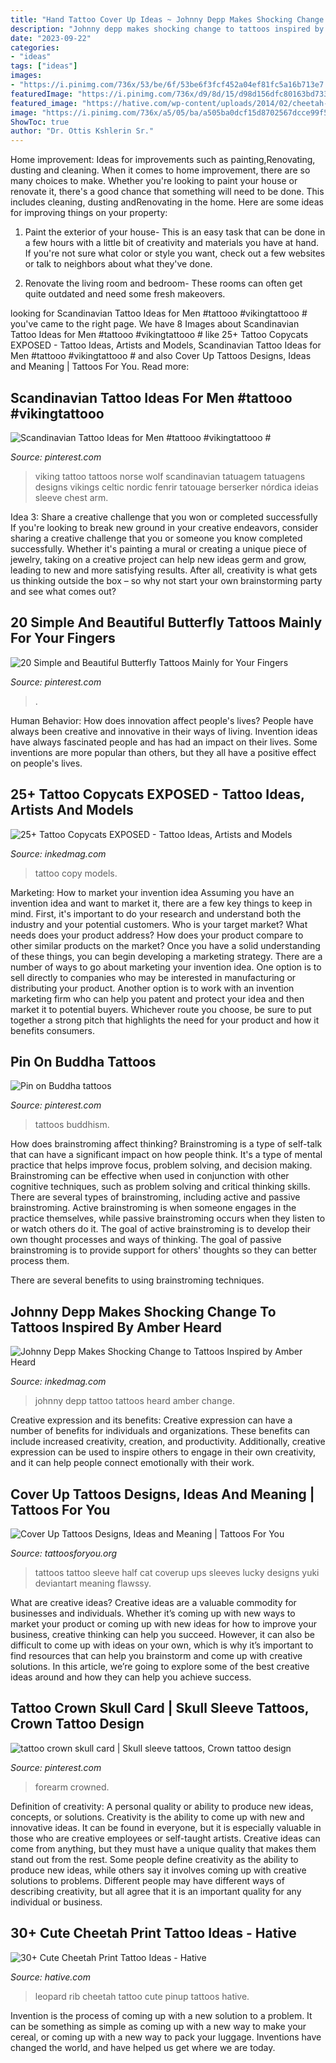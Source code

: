 ```yaml
---
title: "Hand Tattoo Cover Up Ideas ~ Johnny Depp Makes Shocking Change To Tattoos Inspired By Amber Heard"
description: "Johnny depp makes shocking change to tattoos inspired by amber heard"
date: "2023-09-22"
categories:
- "ideas"
tags: ["ideas"]
images:
- "https://i.pinimg.com/736x/53/be/6f/53be6f3fcf452a04ef81fc5a16b713e7.jpg"
featuredImage: "https://i.pinimg.com/736x/d9/8d/15/d98d156dfc80163bd733fe73bd601856.jpg"
featured_image: "https://hative.com/wp-content/uploads/2014/02/cheetah-tattoos/pinup-girl-leopard-on-rib-2.jpg"
image: "https://i.pinimg.com/736x/a5/05/ba/a505ba0dcf15d8702567dcce99f57115.jpg"
ShowToc: true
author: "Dr. Ottis Kshlerin Sr."
---
```



Home improvement: Ideas for improvements such as painting,Renovating, dusting and cleaning.
When it comes to home improvement, there are so many choices to make. Whether you're looking to paint your house or renovate it, there's a good chance that something will need to be done. This includes cleaning, dusting andRenovating in the home. Here are some ideas for improving things on your property: 
1. Paint the exterior of your house- This is an easy task that can be done in a few hours with a little bit of creativity and materials you have at hand. If you're not sure what color or style you want, check out a few websites or talk to neighbors about what they've done. 

2. Renovate the living room and bedroom- These rooms can often get quite outdated and need some fresh makeovers.

	

		
looking for Scandinavian Tattoo Ideas for Men #tattooo #vikingtattooo # you've came to the right page. We have 8 Images about Scandinavian Tattoo Ideas for Men #tattooo #vikingtattooo # like 25+ Tattoo Copycats EXPOSED - Tattoo Ideas, Artists and Models, Scandinavian Tattoo Ideas for Men #tattooo #vikingtattooo # and also Cover Up Tattoos Designs, Ideas and Meaning | Tattoos For You. Read more:
		
    
## Scandinavian Tattoo Ideas For Men #tattooo #vikingtattooo #

<img loading=lazy src="https://i.pinimg.com/736x/a5/05/ba/a505ba0dcf15d8702567dcce99f57115.jpg" onerror="this.onerror=null;this.src='https://tse1.mm.bing.net/th?id=OIP.zfhxvOfxQnCIdi5cOY68ZQHaJ4&amp;pid=15.1';" alt="Scandinavian Tattoo Ideas for Men #tattooo #vikingtattooo #">

_Source: pinterest.com_

>viking tattoo tattoos norse wolf scandinavian tatuagem tatuagens designs vikings celtic nordic fenrir tatouage berserker nórdica ideias sleeve chest arm. 

	

Idea 3: Share a creative challenge that you won or completed successfully
If you're looking to break new ground in your creative endeavors, consider sharing a creative challenge that you or someone you know completed successfully. Whether it's painting a mural or creating a unique piece of jewelry, taking on a creative project can help new ideas germ and grow, leading to new and more satisfying results. After all, creativity is what gets us thinking outside the box – so why not start your own brainstorming party and see what comes out?

    
## 20 Simple And Beautiful Butterfly Tattoos Mainly For Your Fingers

<img loading=lazy src="https://i.pinimg.com/736x/53/be/6f/53be6f3fcf452a04ef81fc5a16b713e7.jpg" onerror="this.onerror=null;this.src='https://tse2.mm.bing.net/th?id=OIP.kihdA8IxJgazjTKGkS4VYwHaLH&amp;pid=15.1';" alt="20 Simple and Beautiful Butterfly Tattoos Mainly for Your Fingers">

_Source: pinterest.com_

>. 

	

Human Behavior: How does innovation affect people's lives?
People have always been creative and innovative in their ways of living. Invention ideas have always fascinated people and has had an impact on their lives. Some inventions are more popular than others, but they all have a positive effect on people's lives.

    
## 25+ Tattoo Copycats EXPOSED - Tattoo Ideas, Artists And Models

<img loading=lazy src="https://www.inkedmag.com/.image/t_share/MTU5MDMyNDQ5MTY1NTY3NjM3/copy-feat.jpg" onerror="this.onerror=null;this.src='https://tse4.mm.bing.net/th?id=OIP.Nfz0KpCKBdFxKBeGRE9x4AHaF7&amp;pid=15.1';" alt="25+ Tattoo Copycats EXPOSED - Tattoo Ideas, Artists and Models">

_Source: inkedmag.com_

>tattoo copy models. 

	

Marketing: How to market your invention idea
Assuming you have an invention idea and want to market it, there are a few key things to keep in mind. First, it's important to do your research and understand both the industry and your potential customers. Who is your target market? What needs does your product address? How does your product compare to other similar products on the market? Once you have a solid understanding of these things, you can begin developing a marketing strategy.
There are a number of ways to go about marketing your invention idea. One option is to sell directly to companies who may be interested in manufacturing or distributing your product. Another option is to work with an invention marketing firm who can help you patent and protect your idea and then market it to potential buyers. Whichever route you choose, be sure to put together a strong pitch that highlights the need for your product and how it benefits consumers.

    
## Pin On Buddha Tattoos

<img loading=lazy src="https://i.pinimg.com/736x/f8/18/5c/f8185c1ebca1fe5fd4c3d423aca163c7.jpg" onerror="this.onerror=null;this.src='https://tse4.mm.bing.net/th?id=OIP.lznqOrj_NPOJYCtAU-FyWwHaMb&amp;pid=15.1';" alt="Pin on Buddha tattoos">

_Source: pinterest.com_

>tattoos buddhism. 

	

How does brainstroming affect thinking?
Brainstroming is a type of self-talk that can have a significant impact on how people think. It's a type of mental practice that helps improve focus, problem solving, and decision making. Brainstroming can be effective when used in conjunction with other cognitive techniques, such as problem solving and critical thinking skills.
There are several types of brainstroming, including active and passive brainstroming. Active brainstroming is when someone engages in the practice themselves, while passive brainstroming occurs when they listen to or watch others do it. The goal of active brainstroming is to develop their own thought processes and ways of thinking. The goal of passive brainstroming is to provide support for others' thoughts so they can better process them.

There are several benefits to using brainstroming techniques.

    
## Johnny Depp Makes Shocking Change To Tattoos Inspired By Amber Heard

<img loading=lazy src="https://www.inkedmag.com/.image/t_share/MTU5MDMyNzA2NTkyMTU1NDE2/johnny_depp_tattoo_coverup_feature.jpg" onerror="this.onerror=null;this.src='https://tse2.mm.bing.net/th?id=OIP.c-hNho06mlRmLDRSACqOlgHaHY&amp;pid=15.1';" alt="Johnny Depp Makes Shocking Change to Tattoos Inspired by Amber Heard">

_Source: inkedmag.com_

>johnny depp tattoo tattoos heard amber change. 

	

Creative expression and its benefits:
Creative expression can have a number of benefits for individuals and organizations. These benefits can include increased creativity, creation, and productivity. Additionally, creative expression can be used to inspire others to engage in their own creativity, and it can help people connect emotionally with their work.

    
## Cover Up Tattoos Designs, Ideas And Meaning | Tattoos For You

<img loading=lazy src="http://www.tattoosforyou.org/wp-content/uploads/2013/09/Sleeves-To-Cover-Tattoos.jpg" onerror="this.onerror=null;this.src='https://tse2.mm.bing.net/th?id=OIP.GWo_-tONN9EpbCUCK_ib-AHaLH&amp;pid=15.1';" alt="Cover Up Tattoos Designs, Ideas and Meaning | Tattoos For You">

_Source: tattoosforyou.org_

>tattoos tattoo sleeve half cat coverup ups sleeves lucky designs yuki deviantart meaning flawssy. 

	

What are creative ideas?
Creative ideas are a valuable commodity for businesses and individuals. Whether it’s coming up with new ways to market your product or coming up with new ideas for how to improve your business, creative thinking can help you succeed. However, it can also be difficult to come up with ideas on your own, which is why it’s important to find resources that can help you brainstorm and come up with creative solutions. In this article, we’re going to explore some of the best creative ideas around and how they can help you achieve success.

    
## Tattoo Crown Skull Card | Skull Sleeve Tattoos, Crown Tattoo Design

<img loading=lazy src="https://i.pinimg.com/736x/d9/8d/15/d98d156dfc80163bd733fe73bd601856.jpg" onerror="this.onerror=null;this.src='https://tse1.mm.bing.net/th?id=OIP.UfKQKzTBZXRZpji_G4_MigHaPp&amp;pid=15.1';" alt="tattoo crown skull card | Skull sleeve tattoos, Crown tattoo design">

_Source: pinterest.com_

>forearm crowned. 

	

Definition of creativity: A personal quality or ability to produce new ideas, concepts, or solutions.
Creativity is the ability to come up with new and innovative ideas. It can be found in everyone, but it is especially valuable in those who are creative employees or self-taught artists. Creative ideas can come from anything, but they must have a unique quality that makes them stand out from the rest. Some people define creativity as the ability to produce new ideas, while others say it involves coming up with creative solutions to problems. Different people may have different ways of describing creativity, but all agree that it is an important quality for any individual or business.

    
## 30+ Cute Cheetah Print Tattoo Ideas - Hative

<img loading=lazy src="https://hative.com/wp-content/uploads/2014/02/cheetah-tattoos/pinup-girl-leopard-on-rib-2.jpg" onerror="this.onerror=null;this.src='https://tse2.mm.bing.net/th?id=OIP.h80t1vPZooYBEO64MenE0QHaJ4&amp;pid=15.1';" alt="30+ Cute Cheetah Print Tattoo Ideas - Hative">

_Source: hative.com_

>leopard rib cheetah tattoo cute pinup tattoos hative. 

	

Invention is the process of coming up with a new solution to a problem. It can be something as simple as coming up with a new way to make your cereal, or coming up with a new way to pack your luggage. Inventions have changed the world, and have helped us get where we are today.

